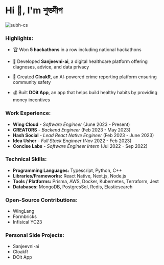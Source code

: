 # Hi 👋, I'm শুভদীপ
<p align="left">
    <img
        src="https://komarev.com/ghpvc/?username=subh-cs&label=PROFILE+VIEWS&color=blue&style=flat"
        alt="subh-cs"
    />
</p>

### Highlights:

- :trophy: Won **5 hackathons** in a row including national hackathons

- :hospital: Developed **Sanjeevni-ai**, a digital healthcare platform offering diagnoses, advice, and data privacy

- :police_officer: Created **CloakR**, an AI-powered crime reporting platform ensuring community safety

- :moneybag: Built **DOit App**, an app that helps build healthy habits by providing money incentives

### Work Experience:

- **Wing Cloud** - *Software Engineer* (June 2023 - Present) 
- **CREATORS** - *Backend Engineer* (Feb 2023 - May 2023)
- **Hash Social** - *Lead React Native Engineer* (Feb 2023 - June 2023) 
- **Idea Usher** - *Full Stack Engineer* (Nov 2022 - Feb 2023)
- **Concise Labs** - *Software Engineer Intern* (Jul 2022 - Sep 2022)

### Technical Skills:

- **Programming Languages:** Typescript, Python, C++
- **Libraries/Frameworks:** React Native, Next.js, Node.js  
- **Tools / Platforms:** Prisma, AWS, Docker, Kubernetes, Terraform, Jest
- **Databases:** MongoDB, PostgresSql, Redis, Elasticsearch

### Open-Source Contributions:

- WingLang  
- Formbricks
- Infisical YC23

### Personal Side Projects:

- Sanjeevni-ai
- CloakR 
- DOit App

